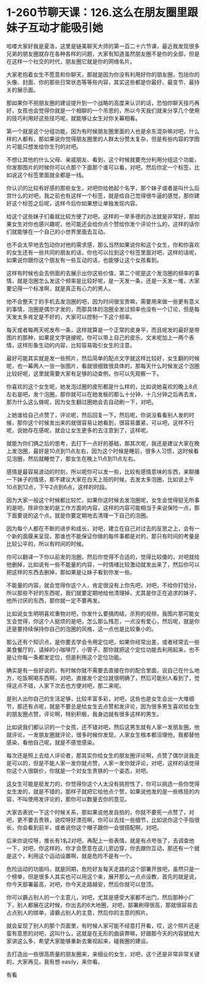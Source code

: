 # 1-260节聊天课：126.这么在朋友圈里跟妹子互动才能吸引她

哈喽大家好我是夏洛，这里是链美聊天大师的第一百二十六节课，最近我发现很多兄弟的朋友圈就存在各种各样的问题，大家有知道虽然朋友圈不是你的全部，但是在这样一个社交的时代，朋友圈它就是你的网络名片。

大家老抱着女生不愿意和你聊天，那就是因为你没有利用好你的朋友圈，包括你的头像、封面、你的那些日常状态等等些内容，其实这些都是你最好、最变节、最持关的展示面。

那如果你不把朋友圈的建设提升到一个战略的高度来认识的话，恐怕你聊天技巧再好，女孩也会觉得你就是一个相聊的一个吊思的，所以今天我们就来分享几个使用的技巧利用好这些技巧呢，就能够让女生对你关幕相看。

第一个就是这个分组功能，因为有时候朋友圈里面的人也是余东混杂嘛对吧，什么样的人都有，那如果说你觉得朋友圈里的人群太分赞太复杂，但是有些内容的学图片可能只想发给你生刊的对吧。

不想让其他的什么父母、亲戚朋友、看到，这个时候就要充分利用分组这个功能，你发那图片的时候你可以点那个下面那个谁可以看，对吧，然后你定一个标签，比如说这个标签里面就全都是一线。

你认识的比较有好感的那些女生，对吧你给她起个名字，那个妹子或者是叫什么后宫什么的对吧，我之前也有这样一个标签，就是给自己觉得很牛逼的感觉，那你建好这个标签之后呢，这样今后你如果想让单独发现内容。

给这个这些妹子们看就比较方便了对吧，这样的一举多德的办法就是非常好，那如果女生对你也感兴趣呢，他可能还会给你点个赞给你发个评论什么的，这样的话你们就能够在一个自己的小世界里面去互动。

也不会太早地去包动你对他的需求感，那么当然如果说你和这个女生，你和你喜欢的女生还有一些共同的朋友的话，你也可以拉到这个标签里面对吧，这样的话呢，如果说你跟你这个朋友有一些互动的话，也能够让这个女孩看到。

这样有时候也会去侧面的去展示出你这些价值，第二个呢是这个发泡圈的频率的事情，就是泡圈怎么发这个频率是比较好呢，是一天发一条，还是一天发一堆，大家要记得一个标准啊，就是真正有心力的男人。

他不会整天丁的手机去发泡圈的吧，因为时间很宝贵嘛，需要用来做一些更有意义的事情，泡圈是偶尔才发的，而那具体的泡圈全发过频率也没有一个订论，但是每天发太多肯定是不好的，大家可以控制一下这个频率。

每天或者每两天呢发布一条，这样就算是一个正常的皮身平，而且呢发的最好是带图片的那种，如果是文字链接呢，你可以带上自己的皮乐，文末呢加上一两个表情，这样形象生动的内容，比较容易吸引女生的注意。

最好可能其实就是发一些照片，然后简单的配点文字就这样比较好，女生翻的时候呢，也一幕两人一张一张图片，看就很细致很具体的，那每天什么时候发这个泡圈比较好呢，这里就需要大家有足够的动查例，你可以先观察一下。

你喜欢的这个女生呢，她发泡过圈的皮形都是什么样的，比如说她喜欢的晚上8点左右是吧，发个泡圈，那你就可以在她发板的那么十分钟，十几分钟之后再去发，那为什么这么做呢，因为女生翻过圈她会去自动刷一下，对吧。

上她谁给自己点赞了，评论呢，然后回复一下，然后呢，你说没看看别人发的时候，那你这个时候发出来的就很容易让她看到，很容易置紧，可以吧，这样不行呢，说她存在感呢，就会让女生更多的去注意到了，这样呢。

就能为你们俩之后的思考，去打下一点好的基础，那其次呢，我还是建议大家在晚上发泡圈，最好是10点到11点左右，因为这个时候是睡前，很多人习惯，这时候看见泡圈，然后就睡觉了，那女生在晚上11点到11点左右。

感情是最容易波动的时刻，所以呢你可以发一些，比较有感情意味的东西，来聊播一下妹子的情感，那不建议大家在白天上班的时候，去发太多泡圈，比如说上午10点到12点，下午2点到6点，这样的时段。

因为大家一般这个时候都比较忙，如果你这时候去发泡圈呢，女生会觉得挺无所事的是吧，除非你发的是工作方面的内容，这样的内容可能相当于来说保险一点，那下面要说的这个点，就是你要定期地去清理一下自己的泡圈。

因为每个人都在不断的进步和成长，对吧，建立在自己对过去的反思之上，会有一个新的面膜来呈现，那谁也不能保证你做的每件事都是对的，那只有时间的考量是比较公平的，所以有时间的时候。

你可以翻译一下你以前发的泡圈，然后你觉得不合适的，觉得比较傻的，对吧就给他删掉，比如说有一些不能量的内容，一时情绪比较激动就发出来了，然后你可以把这样的东西去删掉，那如果是让妹子看到你发一些。

不能量的内容，就会觉得你这个人，肯定很没有上你先吧，对吧，不给你打低分，所以那些不好的东西呢，我们就要定期地给他清理掉，尤其是你正在追求的妹子，他所讨厌的东西，那你就一定不要再发。

比如说女生明明喜欢重物对吧，你发什么要搞肉结，杀狗的视频，我图片那可能女生会觉得，你这个人挺烦的是吧，怎么那么残忍，一点没有爱心，然后呢，就是你还是要持续保持你自己的泡圈的风格，这一点也是比较重小的。

那么还有个知识点，是你要去学会令用定位吧，如果你经常出差，或者经常去一些美食餐厅的，请掉的小咖啡厅，小管子，那你就把这个定位功能去利用起来，也不是让你每一条都发定位，但是利用这个定位功能。

确实是有一些好说的，有时候你就不需要去直接在你的配合里面，说自己在什么地方，吃饭啊喝东西啊，对吧，直接发个定位就很明确了，然后可能别人看到了，觉得这点不错，人家下次去也方便对吧，那二来呢。

是别人出你自己的生活足够，比较丰富多彩，对吧，这些也是女生会出一大堆细节，那还有点呢，就是不要总是给女生去点赞和发评论，因为很多男生喜欢给女生的朋友圈点赞，评论啊，特别积极，我身边就有很多这样的男生。

比如说我们都认识的一个女孩，还不错对吧，然后这男生就有人家一发朋友圈，他就评论，一发朋友圈就评论，很多时候你发现，人家女生根本都没理他，我都替他感染，看他自己呢，就是不感觉感染。

每次还是照上去给人评论者，那其实你给女生的朋友圈评论啊，点赞了偶尔说我走是可以的，但是不能人家一发你就点赞，人家一发你就评论，对吧，这样的话觉得你这个人很联价，你就是一个对女生贵铁的一个姿态，对吧。

这女生可能是挺发力的，你觉得你这个人太没有挑担性了，你可以挑选一些你觉得女生发的，就是不错的，那样子就把它给他点个赞，如果说他发的是一些练技的内容，不叫使用发评论的，那你可以数量去你的意见。

大家去表扰一下这个时候关系，那如果说他发自拍的，你就不要死一点赞了，对吧，更不要去贵铁，说哎呀好漂亮啊，你可以去找一些细节，比如说你这个手指很长，你会看到前半，或者说你这个帽子跟你一会很搭配啊，对吧。

后来你说哎呀，推长有1名2对吧，再配上一些表情，就是有点夸张了，去调查他一下，对吧，你这样的，你才会愿意在这儿旁边穿，你去跟你互动，那还有一个就是这个，利用这个运动设置啊，就是危险不是有一个。

危险运动的功能吗，就是同期，危险好友每天走路的这个部署开放吧，虽然只是一个榜单，但是很多人其实也可以用这个来，展开那么一点点设教，首先的就是说，你今天部署最高，对吧，你今天走路越安，然后你就可以登顶。

你可以霸占别人的一个主意儿，对吧，尤其是感受大家都不出门，然后那种小厂下，别人都展在这时候，你出去的6大地圈，对吧，部署刷得很高，那就很容易去占点别人的绑单，请霸占别人的主意，然后你的主意的照片。

就会呈现了别人的那个页面里，有时候人家可能不经意打开看，哎，这个照片还是蛮有意思的对吧，这叫什么，这就是在无形的曲装弊嘛，好跟那今天的内容就给大家讲这么多，希望大家能够重新去重视起来，碰我圈的建设。

去打造出一些很高质量的朋友圈来，来细业的女生，对吧，这个还是非常非常关键的，大家再见，我有想 easily，来你看。

有看